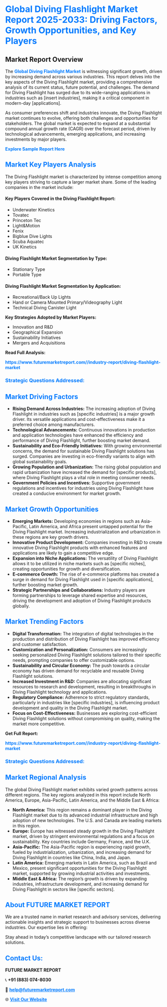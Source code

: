 <h1 style="color: #007BFF;">Global Diving Flashlight Market Report 2025-2033: Driving Factors, Growth Opportunities, and Key Players</h1>

<section id="overview">
<h2>Market Report Overview</h2>
<p>The <a href="https://www.futuremarketreport.com//industry-report/diving-flashlight-market" style="color: #007BFF; text-decoration: none;"><strong>Global Diving Flashlight Market</strong></a> is witnessing significant growth, driven by increasing demand across various industries. This report delves into the key aspects of the Diving Flashlight market, providing a comprehensive analysis of its current status, future potential, and challenges. The demand for Diving Flashlight has surged due to its wide-ranging applications in industries such as [insert industries], making it a critical component in modern-day [applications].</p>
<p>As consumer preferences shift and industries innovate, the Diving Flashlight market continues to evolve, offering both challenges and opportunities for stakeholders. The global market is expected to expand at a substantial compound annual growth rate (CAGR) over the forecast period, driven by technological advancements, emerging applications, and increasing investments by major players.</p>
</section>

<section id="overview">
<p><a href="https://www.futuremarketreport.com//request-sample/reportId=82029" style="color: #007BFF; text-decoration: none;"><strong>Explore Sample Report Here</strong></a></p>
</section>

<section id="key-players">
<h2 style="color: #007BFF;">Market Key Players Analysis</h2>
<p>The Diving Flashlight market is characterized by intense competition among key players striving to capture a larger market share. Some of the leading companies in the market include:</p>
<h4>Key Players Covered in the Diving Flashlight Report:</h4>
<ul><li>Underwater Kinetics</li><li>Tovatec</li><li>Princeton Tec</li><li>Light&amp;Motion</li><li>Fenix</li><li>Bigblue Dive Lights</li><li>Scuba Aquatec</li><li>UK Kinetics</li></ul>
<h4>Diving Flashlight Market Segmentation by Type:</h4>
<ul><li>Stationary Type</li><li>Portable Type</li></ul>

<h4>Diving Flashlight Market Segmentation by Application:</h4>
<ul><li>Recreational/Back Up Lights</li><li>Hand or Camera Mounted Primary/Videography Light</li><li>Technical Diving Canister Light</li></ul>
<p><strong>Key Strategies Adopted by Market Players:</strong></p>
<ul>
<li>Innovation and R&D</li>
<li>Geographical Expansion</li>
<li>Sustainability Initiatives</li>
<li>Mergers and Acquisitions</li>
</ul>
</section>

<section>
<p><strong>Read Full Analysis: </strong></p><a href="https://www.futuremarketreport.com//industry-report/diving-flashlight-market" style="color: #007BFF; text-decoration: none;"><strong>https://www.futuremarketreport.com//industry-report/diving-flashlight-market</strong></a>
<h3 style="color: #007BFF;">Strategic Questions Addressed:</h3>
</section>

<section id="driving-factors">
<h2 style="color: #007BFF;">Market Driving Factors</h2>
<ul>
<li><strong>Rising Demand Across Industries:</strong> The increasing adoption of Diving Flashlight in industries such as [specific industries] is a major growth driver. Its versatile applications and cost-effectiveness make it a preferred choice among manufacturers.</li>
<li><strong>Technological Advancements:</strong> Continuous innovations in production and application technologies have enhanced the efficiency and performance of Diving Flashlight, further boosting market demand.</li>
<li><strong>Sustainability and Eco-Friendly Initiatives:</strong> With growing environmental concerns, the demand for sustainable Diving Flashlight solutions has surged. Companies are investing in eco-friendly variants to align with global sustainability goals.</li>
<li><strong>Growing Population and Urbanization:</strong> The rising global population and rapid urbanization have increased the demand for [specific products], where Diving Flashlight plays a vital role in meeting consumer needs.</li>
<li><strong>Government Policies and Incentives:</strong> Supportive government regulations and incentives for industries using Diving Flashlight have created a conducive environment for market growth.</li>
</ul>
</section>

<section id="growth-opportunities">
<h2 style="color: #007BFF;">Market Growth Opportunities</h2>
<ul>
<li><strong>Emerging Markets:</strong> Developing economies in regions such as Asia-Pacific, Latin America, and Africa present untapped potential for the Diving Flashlight market. Increasing industrialization and urbanization in these regions are key growth drivers.</li>
<li><strong>Innovative Product Development:</strong> Companies investing in R&D to create innovative Diving Flashlight products with enhanced features and applications are likely to gain a competitive edge.</li>
<li><strong>Expansion into Niche Applications:</strong> The versatility of Diving Flashlight allows it to be utilized in niche markets such as [specific niches], creating opportunities for growth and diversification.</li>
<li><strong>E-commerce Growth:</strong> The rise of e-commerce platforms has created a surge in demand for Diving Flashlight used in [specific applications], further boosting market growth.</li>
<li><strong>Strategic Partnerships and Collaborations:</strong> Industry players are forming partnerships to leverage shared expertise and resources, driving the development and adoption of Diving Flashlight products globally.</li>
</ul>
</section>

<section id="trending-factors">
<h2 style="color: #007BFF;">Market Trending Factors</h2>
<ul>
<li><strong>Digital Transformation:</strong> The integration of digital technologies in the production and distribution of Diving Flashlight has improved efficiency and customer satisfaction.</li>
<li><strong>Customization and Personalization:</strong> Consumers are increasingly seeking personalized Diving Flashlight solutions tailored to their specific needs, prompting companies to offer customizable options.</li>
<li><strong>Sustainability and Circular Economy:</strong> The push towards a circular economy has driven demand for recyclable and reusable Diving Flashlight solutions.</li>
<li><strong>Increased Investment in R&D:</strong> Companies are allocating significant resources to research and development, resulting in breakthroughs in Diving Flashlight technology and applications.</li>
<li><strong>Regulatory Compliance:</strong> Adherence to strict regulatory standards, particularly in industries like [specific industries], is influencing product development and quality in the Diving Flashlight market.</li>
<li><strong>Focus on Cost-Effectiveness:</strong> Businesses are exploring cost-efficient Diving Flashlight solutions without compromising on quality, making the market more competitive.</li>
</ul>
</section>

<section>
<p><strong>Get Full Report: </strong></p><a href="https://www.futuremarketreport.com//industry-report/diving-flashlight-market" style="color: #007BFF; text-decoration: none;"><strong>https://www.futuremarketreport.com//industry-report/diving-flashlight-market</strong></a>
<h3 style="color: #007BFF;">Strategic Questions Addressed:</h3>
</section>


<section id="regional-analysis">
<h2 style="color: #007BFF;">Market Regional Analysis</h2>
<p>The global Diving Flashlight market exhibits varied growth patterns across different regions. The key regions analyzed in this report include North America, Europe, Asia-Pacific, Latin America, and the Middle East & Africa:</p>
<ul>
<li><strong>North America:</strong> This region remains a dominant player in the Diving Flashlight market due to its advanced industrial infrastructure and high adoption of new technologies. The U.S. and Canada are leading markets in this region.</li>
<li><strong>Europe:</strong> Europe has witnessed steady growth in the Diving Flashlight market, driven by stringent environmental regulations and a focus on sustainability. Key countries include Germany, France, and the U.K.</li>
<li><strong>Asia-Pacific:</strong> The Asia-Pacific region is experiencing rapid growth, fueled by industrialization, urbanization, and increasing demand for Diving Flashlight in countries like China, India, and Japan.</li>
<li><strong>Latin America:</strong> Emerging markets in Latin America, such as Brazil and Mexico, present significant opportunities for the Diving Flashlight market, supported by growing industrial activities and investments.</li>
<li><strong>Middle East & Africa:</strong> The region’s growth is driven by expanding industries, infrastructure development, and increasing demand for Diving Flashlight in sectors like [specific sectors].</li>
</ul>
</section>

<footer>
<h2 style="color: #007BFF;">About FUTURE MARKET REPORT</h2>
<p>We are a trusted name in market research and advisory services, delivering actionable insights and strategic support to businesses across diverse industries. Our expertise lies in offering:</p>

<p>Stay ahead in today’s competitive landscape with our tailored research solutions.</p>

<h2 style="color: #007BFF;">Contact Us:</h2>
<p><strong>FUTURE MARKET REPORT</strong></p>
<p>📞 <strong>+91 (883) 074-8030</strong></p>
<p>📧 <strong><a href="mailto:help@futuremarketreport.com" style="color: #007BFF;">help@futuremarketreport.com</a></strong></p>
<p>🌐 <strong><a href="https://www.futuremarketreport.com/" style="color: #007BFF;">Visit Our Website</a></strong></p>
</footer>